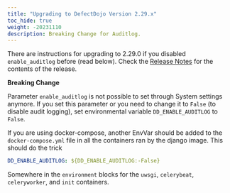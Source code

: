 ```yaml
---
title: "Upgrading to DefectDojo Version 2.29.x"
toc_hide: true
weight: -20231110
description: Breaking Change for Auditlog.
---
```

There are instructions for upgrading to 2.29.0 if you disabled `enable_auditlog` before (read below). Check the [Release Notes](https://github.com/DefectDojo/django-DefectDojo/releases/tag/2.29.0) for the contents of the release.

**Breaking Change**

Parameter `enable_auditlog` is not possible to set through System settings anymore. If you set this parameter or you need to change it to `False` (to disable audit logging), set environmental variable `DD_ENABLE_AUDITLOG` to `False`.

If you are using docker-compose, another EnvVar should be added to the `docker-compose.yml` file in all the containers ran by the django image. This should do the trick
```yaml
DD_ENABLE_AUDITLOG: ${DD_ENABLE_AUDITLOG:-False}
```
Somewhere in the `environment` blocks for the `uwsgi`, `celerybeat`, `celeryworker`, and `init` containers.
